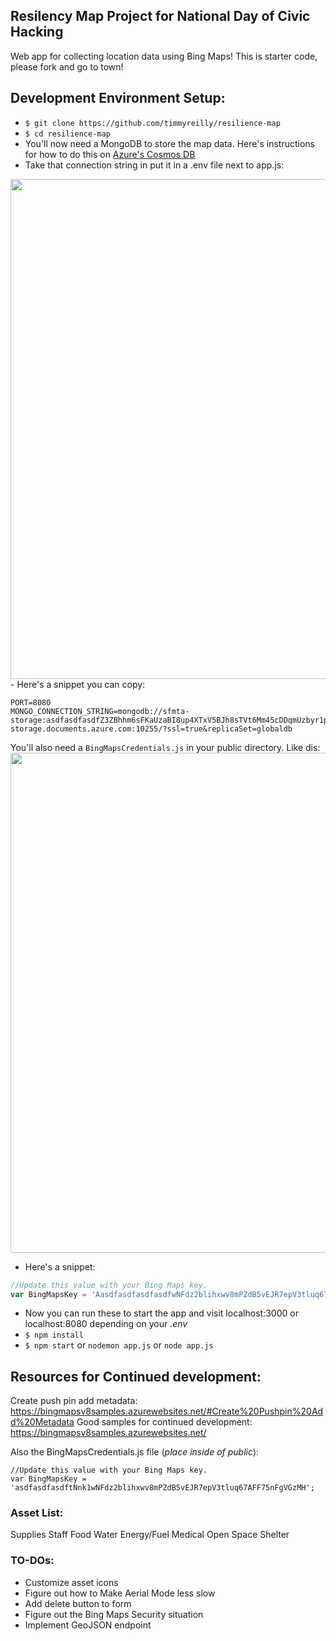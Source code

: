 ## Resilency Map Project for National Day of Civic Hacking

Web app for collecting location data using Bing Maps! 
This is starter code, please fork and go to town! 

## Development Environment Setup: 

- `$ git clone https://github.com/timmyreilly/resilience-map`
- `$ cd resilience-map`
- You'll now need a MongoDB to store the map data. Here's instructions for how to do this on [Azure's Cosmos DB](https://docs.microsoft.com/en-us/azure/cosmos-db/mongodb-introduction)
- Take that connection string in put it in a .env file next to app.js:  
<kbd>
<img src="https://i.imgur.com/WWSxgKR.png" width="800">
</kbd> 
- Here's a snippet you can copy: 

```
PORT=8080
MONGO_CONNECTION_STRING=mongodb://sfmta-storage:asdfasdfasdfZ3ZBhhm6sFKaUzaBI8up4XTxV5BJh8sTVt6Mm45cDDqmUzbyr1p2aDzykBuaO97BAg==@sfmta-storage.documents.azure.com:10255/?ssl=true&replicaSet=globaldb
```

You'll also need a `BingMapsCredentials.js` in your public directory. Like dis:
<kbd>
<img src="https://i.imgur.com/1XDMDF0.png" width="800"> 
</kbd>
- Here's a snippet: 

``` JavaScript 
//Update this value with your Bing Maps key.
var BingMapsKey = 'AasdfasdfasdfasdfwNFdz2blihxwv8mPZdB5vEJR7epV3tluq67AFF75nFgVGzMH';
```

- Now you can run these to start the app and visit localhost:3000 or localhost:8080 depending on your *.env* 
- `$ npm install`
- `$ npm start` or `nodemon app.js` or `node app.js`

## Resources for Continued development: 

Create push pin add metadata: https://bingmapsv8samples.azurewebsites.net/#Create%20Pushpin%20Add%20Metadata
Good samples for continued development: https://bingmapsv8samples.azurewebsites.net/ 

Also the BingMapsCredentials.js file (*place inside of public*): 
```
//Update this value with your Bing Maps key.
var BingMapsKey = 'asdfasdfasdftNnk1wNFdz2blihxwv8mPZdB5vEJR7epV3tluq67AFF75nFgVGzMH';
```

### Asset List: 
Supplies
Staff
Food
Water
Energy/Fuel
Medical
Open Space
Shelter

### TO-DOs:
- Customize asset icons
- Figure out how to Make Aerial Mode less slow
- Add delete button to form
- Figure out the Bing Maps Security situation
- Implement GeoJSON endpoint 
